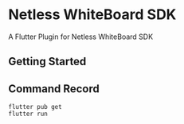 # Netless WhiteBoard SDK

A Flutter Plugin for Netless WhiteBoard SDK

## Getting Started


## Command Record
```shell script
flutter pub get
flutter run
```